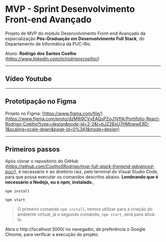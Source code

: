 # MVP - Sprint Desenvolvimento Front-end Avançado

Projeto de MVP do módulo Desenvolvimento Front-end Avançado da especialização **Pós-Graduação em Desenvolvimento Full Stack**, do Departamento de Informática da PUC-Rio.

Aluno: **Rodrigo dos Santos Coelho** (*https://www.linkedin.com/in/rodrigoscoelho/*)

---
##  Vídeo Youtube

---
##  Prototipação no Figma

Projeto no Figma: [https://www.figma.com/file/](https://www.figma.com/proto/dzM9j9CVyEAQsPZgJ1VfIA/Portifolio-React-Rodrigo-Coelho?type=design&node-id=2-2&t=bJZ2BxU7HMowwE8D-1&scaling=scale-down&page-id=0%3A1&mode=design)

---
## Primeiros passos

Após clonar o repositório do GitHub (*https://github.com/CoelhoSRodrigo/mvp-full-stack-frontend-advanced-puc/*), é necessário ir ao diretório raiz, pelo terminal do Visual Studio Code, para que possa executar os comandos descritos abaixo.  **Lembrando que é necessário o Nodejs, ou o npm, instalado.**,

```
npm install
```
```
npm start
```

> O primeiro comando `npm install`, iremos utilizar para a criação do ambiente virtual, já o segundo comando, `npm start`, será para ativá-lo.


Abra o http://localhost:3000/ no navegador, de preferência o Google Chrome, para verificar a execução do projeto.
